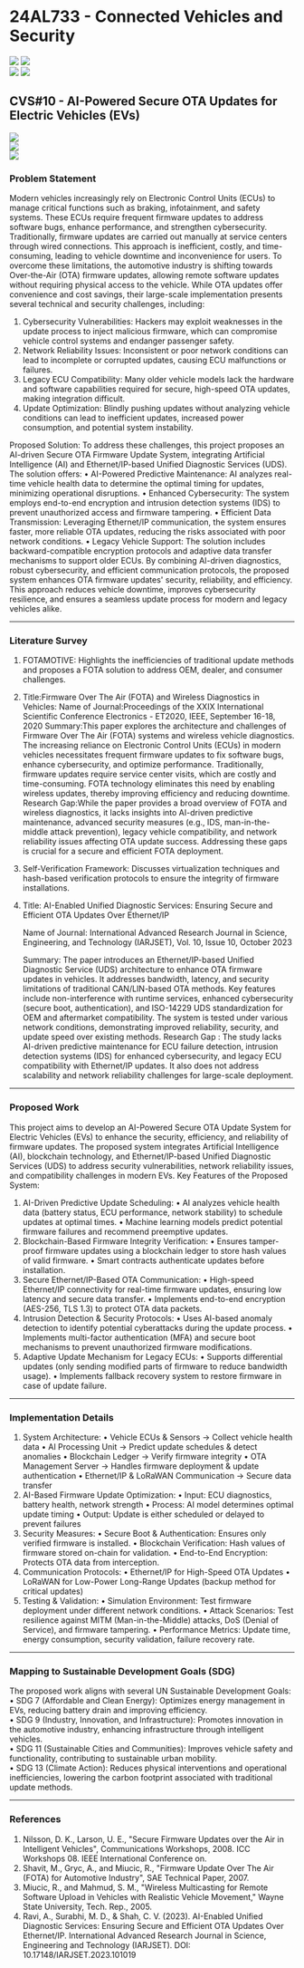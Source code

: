 # 24AL733 - Connected Vehicles and Security 
![](https://img.shields.io/badge/PG-blue) ![](https://img.shields.io/badge/Subject-CVS-blue) <br/>
![](https://img.shields.io/badge/Lecture-3-orange) ![](https://img.shields.io/badge/Credits-3-orange) 

## CVS#10 - AI-Powered Secure OTA Updates for Electric Vehicles (EVs)
![](https://img.shields.io/badge/Member-Mani_Shankar_Molleti-gold) <br/> 
![](https://img.shields.io/badge/SDG-TBD-darkgreen) <br/> 
![](https://img.shields.io/badge/Reviewed-TBD-brown) 

### Problem Statement
Modern vehicles increasingly rely on Electronic Control Units (ECUs) to manage critical functions such as braking, infotainment, and safety systems. These ECUs require frequent firmware updates to address software bugs, enhance performance, and strengthen cybersecurity. Traditionally, firmware updates are carried out manually at service centers through wired connections. This approach is inefficient, costly, and time-consuming, leading to vehicle downtime and inconvenience for users.
To overcome these limitations, the automotive industry is shifting towards Over-the-Air (OTA) firmware updates, allowing remote software updates without requiring physical access to the vehicle. While OTA updates offer convenience and cost savings, their large-scale implementation presents several technical and security challenges, including:
1.	Cybersecurity Vulnerabilities: Hackers may exploit weaknesses in the update process to inject malicious firmware, which can compromise vehicle control systems and endanger passenger safety.
2.	Network Reliability Issues: Inconsistent or poor network conditions can lead to incomplete or corrupted updates, causing ECU malfunctions or failures.
3.	Legacy ECU Compatibility: Many older vehicle models lack the hardware and software capabilities required for secure, high-speed OTA updates, making integration difficult.
4.	Update Optimization: Blindly pushing updates without analyzing vehicle conditions can lead to inefficient updates, increased power consumption, and potential system instability.

Proposed Solution:
To address these challenges, this project proposes an AI-driven Secure OTA Firmware Update System, integrating Artificial Intelligence (AI) and Ethernet/IP-based Unified Diagnostic Services (UDS). The solution offers:
•	AI-Powered Predictive Maintenance: AI analyzes real-time vehicle health data to determine the optimal timing for updates, minimizing operational disruptions.
•	Enhanced Cybersecurity: The system employs end-to-end encryption and intrusion detection systems (IDS) to prevent unauthorized access and firmware tampering.
•	Efficient Data Transmission: Leveraging Ethernet/IP communication, the system ensures faster, more reliable OTA updates, reducing the risks associated with poor network conditions.
•	Legacy Vehicle Support: The solution includes backward-compatible encryption protocols and adaptive data transfer mechanisms to support older ECUs.
By combining AI-driven diagnostics, robust cybersecurity, and efficient communication protocols, the proposed system enhances OTA firmware updates' security, reliability, and efficiency. This approach reduces vehicle downtime, improves cybersecurity resilience, and ensures a seamless update process for modern and legacy vehicles alike.

---

### Literature Survey
1.	FOTAMOTIVE: Highlights the inefficiencies of traditional update methods and proposes a FOTA solution to address OEM, dealer, and consumer challenges.

2.	Title:Firmware Over The Air (FOTA) and Wireless Diagnostics in Vehicles:
	Name of Journal:Proceedings of the XXIX International Scientific Conference Electronics - ET2020, IEEE, September 16-18, 2020
	Summary:This paper explores the architecture and challenges of Firmware Over The Air (FOTA) systems and wireless vehicle diagnostics. The increasing reliance on Electronic Control Units (ECUs) in modern 	vehicles necessitates frequent firmware updates to fix software bugs, enhance cybersecurity, and optimize performance. Traditionally, firmware updates require service center visits, which are costly and 	time-consuming. FOTA technology eliminates this need by enabling wireless updates, thereby improving efficiency and reducing downtime.
	Research Gap:While the paper provides a broad overview of FOTA and wireless diagnostics, it lacks insights into AI-driven predictive maintenance, advanced security measures (e.g., IDS, man-in-the-middle 	attack prevention), legacy vehicle compatibility, and network reliability issues affecting OTA update success. Addressing these gaps is crucial for a secure and efficient FOTA deployment.

3.	Self-Verification Framework: Discusses virtualization techniques and hash-based verification protocols to ensure the integrity of firmware installations.

4.	Title: AI-Enabled Unified Diagnostic Services: Ensuring Secure and Efficient OTA Updates Over Ethernet/IP
	
	Name of Journal: International Advanced Research Journal in Science, Engineering, and Technology (IARJSET), Vol. 10, Issue 10, October 2023

	Summary: The paper introduces an Ethernet/IP-based Unified Diagnostic Service (UDS) architecture to enhance OTA firmware updates in vehicles. It addresses bandwidth, latency, and security limitations of 	traditional CAN/LIN-based OTA methods. Key features include non-interference with runtime services, enhanced cybersecurity (secure boot, authentication), and ISO-14229 UDS standardization for OEM and 	aftermarket compatibility. The system is tested under various network conditions, demonstrating improved reliability, security, and update speed over existing methods.
	Research Gap :
	The study lacks AI-driven predictive maintenance for ECU failure detection, intrusion detection systems (IDS) for enhanced cybersecurity, and legacy ECU compatibility with Ethernet/IP updates. It also 	does not address scalability and network reliability challenges for large-scale deployment.

---

### Proposed Work
This project aims to develop an AI-Powered Secure OTA Update System for Electric Vehicles (EVs) to enhance the security, efficiency, and reliability of firmware updates. The proposed system integrates Artificial Intelligence (AI), blockchain technology, and Ethernet/IP-based Unified Diagnostic Services (UDS) to address security vulnerabilities, network reliability issues, and compatibility challenges in modern EVs.
Key Features of the Proposed System:
1.	AI-Driven Predictive Update Scheduling:
  •	AI analyzes vehicle health data (battery status, ECU performance, network stability) to schedule updates at optimal times.
  •	Machine learning models predict potential firmware failures and recommend preemptive updates.
2.	Blockchain-Based Firmware Integrity Verification:
  • Ensures tamper-proof firmware updates using a blockchain ledger to store hash values of valid firmware.
  • Smart contracts authenticate updates before installation.
3.	Secure Ethernet/IP-Based OTA Communication:
  • High-speed Ethernet/IP connectivity for real-time firmware updates, ensuring low latency and secure data transfer.
  • Implements end-to-end encryption (AES-256, TLS 1.3) to protect OTA data packets.
4.	Intrusion Detection & Security Protocols:
   • Uses AI-based anomaly detection to identify potential cyberattacks during the update process.
   • Implements multi-factor authentication (MFA) and secure boot mechanisms to prevent unauthorized firmware modifications.
5.	Adaptive Update Mechanism for Legacy ECUs:
   • Supports differential updates (only sending modified parts of firmware to reduce bandwidth usage).
	 • Implements fallback recovery system to restore firmware in case of update failure.

---

### Implementation Details
1. System Architecture:
•	Vehicle ECUs & Sensors → Collect vehicle health data
•	AI Processing Unit → Predict update schedules & detect anomalies
•	Blockchain Ledger → Verify firmware integrity
•	OTA Management Server → Handles firmware deployment & update authentication
•	Ethernet/IP & LoRaWAN Communication → Secure data transfer
2. AI-Based Firmware Update Optimization:
•	Input: ECU diagnostics, battery health, network strength
•	Process: AI model determines optimal update timing
•	Output: Update is either scheduled or delayed to prevent failures
3. Security Measures:
•	Secure Boot & Authentication: Ensures only verified firmware is installed.
•	Blockchain Verification: Hash values of firmware stored on-chain for validation.
•	End-to-End Encryption: Protects OTA data from interception.
4. Communication Protocols:
•	Ethernet/IP for High-Speed OTA Updates
•	LoRaWAN for Low-Power Long-Range Updates (backup method for critical updates)
5. Testing & Validation:
•	Simulation Environment: Test firmware deployment under different network conditions.
•	Attack Scenarios: Test resilience against MITM (Man-in-the-Middle) attacks, DoS (Denial of Service), and firmware tampering.
•	Performance Metrics: Update time, energy consumption, security validation, failure recovery rate.
---


### Mapping to Sustainable Development Goals (SDG)
The proposed work aligns with several UN Sustainable Development Goals:\
• SDG 7 (Affordable and Clean Energy): Optimizes energy management in EVs, reducing battery drain and improving efficiency.\
• SDG 9 (Industry, Innovation, and Infrastructure): Promotes innovation in the automotive industry, enhancing infrastructure through intelligent vehicles.\
• SDG 11 (Sustainable Cities and Communities): Improves vehicle safety and functionality, contributing to sustainable urban mobility.\
• SDG 13 (Climate Action): Reduces physical interventions and operational inefficiencies, lowering the carbon footprint associated with traditional update methods.

---

### References
1.	Nilsson, D. K., Larson, U. E., "Secure Firmware Updates over the Air in Intelligent Vehicles", Communications Workshops, 2008. ICC Workshops 08. IEEE International Conference on.
2.	Shavit, M., Gryc, A., and Miucic, R., "Firmware Update Over The Air (FOTA) for Automotive Industry", SAE Technical Paper, 2007.
3.	Miucic, R., and Mahmud, S. M., "Wireless Multicasting for Remote Software Upload in Vehicles with Realistic Vehicle Movement," Wayne State University, Tech. Rep., 2005.
4.	Ravi, A., Surabhi, M. D., & Shah, C. V. (2023). AI-Enabled Unified Diagnostic Services: Ensuring Secure and Efficient OTA Updates Over Ethernet/IP. International Advanced Research Journal in Science, Engineering and       Technology (IARJSET). DOI: 10.17148/IARJSET.2023.101019​
